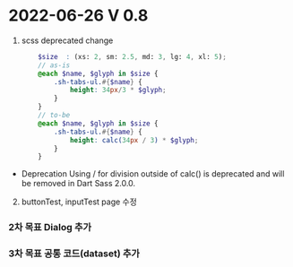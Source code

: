 2022-06-26 V 0.8
================
1. scss deprecated change

    ```scss
        $size  : (xs: 2, sm: 2.5, md: 3, lg: 4, xl: 5);       
        // as-is  
        @each $name, $glyph in $size {
            .sh-tabs-ul.#{$name} {
                height: 34px/3 * $glyph; 
            }      
        }
        // to-be
        @each $name, $glyph in $size {
            .sh-tabs-ul.#{$name} {
                height: calc(34px / 3) * $glyph; 
            }      
        }

    ```
* Deprecation Using / for division outside of calc() is deprecated and will be removed in Dart Sass 2.0.0.

2. buttonTest, inputTest page 수정

### 2차 목표 Dialog 추가
### 3차 목표 공통 코드(dataset) 추가
